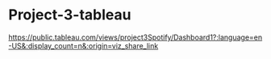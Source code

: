 # Project-3-tableau
https://public.tableau.com/views/project3Spotify/Dashboard1?:language=en-US&:display_count=n&:origin=viz_share_link
